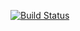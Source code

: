 [![Build Status](https://travis-ci.org/LaserINC/TicTacToe.svg?branch=ragnar_develop)](https://travis-ci.org/LaserINC/TicTacToe)
